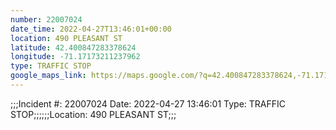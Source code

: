 ```yaml
---
number: 22007024
date_time: 2022-04-27T13:46:01+00:00
location: 490 PLEASANT ST
latitude: 42.400847283378624
longitude: -71.17173211237962
type: TRAFFIC STOP
google_maps_link: https://maps.google.com/?q=42.400847283378624,-71.17173211237962
---
```


;;;Incident #: 22007024  Date: 2022-04-27 13:46:01   Type: TRAFFIC STOP;;;;;;Location: 490 PLEASANT ST;;;
